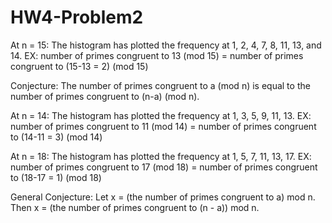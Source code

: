 HW4-Problem2
============
At n = 15: The histogram has plotted the frequency at 1, 2, 4, 7, 8, 11, 13, and 14.
EX: number of primes congruent to 13 (mod 15) = number of primes congruent to (15-13 = 2) (mod 15)

Conjecture: The number of primes congruent to a (mod n) is equal to the number of primes congruent to (n-a) (mod n).


At n = 14: The histogram has plotted the frequency at 1, 3, 5, 9, 11, 13.
EX: number of primes congruent to 11 (mod 14) = number of primes congruent to (14-11 = 3) (mod 14)

At n = 18: The histogram has plotted the frequency at 1, 5, 7, 11, 13, 17.
EX: number of primes congruent to 17 (mod 18) = number of primes congruent to (18-17 = 1) (mod 18)

General Conjecture: Let x = (the number of primes congruent to a) mod n.
                    Then x = (the number of primes congruent to (n - a)) mod n.
